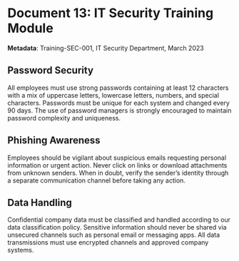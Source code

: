 # Document 13: IT Security Training Module

**Metadata**: Training-SEC-001, IT Security Department, March 2023

## Password Security

All employees must use strong passwords containing at least 12 characters with a mix of uppercase letters, lowercase letters, numbers, and special characters. Passwords must be unique for each system and changed every 90 days. The use of password managers is strongly encouraged to maintain password complexity and uniqueness.

## Phishing Awareness

Employees should be vigilant about suspicious emails requesting personal information or urgent action. Never click on links or download attachments from unknown senders. When in doubt, verify the sender’s identity through a separate communication channel before taking any action.

## Data Handling

Confidential company data must be classified and handled according to our data classification policy. Sensitive information should never be shared via unsecured channels such as personal email or messaging apps. All data transmissions must use encrypted channels and approved company systems.